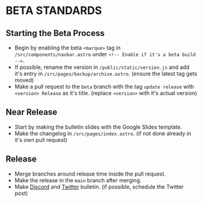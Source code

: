 # BETA STANDARDS
## Starting the Beta Process
* Begin by enabling the beta `<marque>` tag in `/src/components/navbar.astro` under `<!-- Enable if it's a beta build -->`.
* If possible, rename the version in `/public/static/version.js` and add it's entry in `/src/pages/backup/archive.astro`. (ensure the latest tag gets moved)
* Make a pull request to the `beta` branch with the tag `update release` with `<version> Release` as it's title. (replace `<version>` with it's actual version)
## Near Release
* Start by making the bulletin slides with the Google Slides template.
* Make the changelog in `/src/pages/index.astro`. (if not done already in it's own pull request)
## Release
* Merge branches around release time inside the pull request.
* Make the release in the `main` branch after merging.
* Make [Discord](https://discord.gg/pgGfhDVrmS) and [Twitter](https://twitter.com/ATProductsLLC) bulletin. (if possible, schedule the Twitter post)
